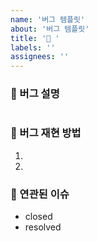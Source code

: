 ```yaml
---
name: '버그 템플릿'
about: '버그 템플릿'
title: '🐛 '
labels: ''
assignees: ''
---
```


### 🐛 버그 설명

<!-- 발생한 버그에 대해서 간단하게 설명해주세염 -->

```markdown

```

### 🧷 버그 재현 방법

<!-- 버그가 어떻게 발생했는지 step by step 으로 알려주세염 -->

1.
2.

### 🐋 연관된 이슈

<!-- 연결된 이슈 정보를 작성해주세염 -->

- closed
- resolved
